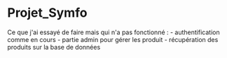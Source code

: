 # Projet_Symfo

Ce que j'ai essayé de faire mais qui n'a pas fonctionné : 
	- authentification comme en cours
	- partie admin pour gérer les produit
	- récupération des produits sur la base de données 